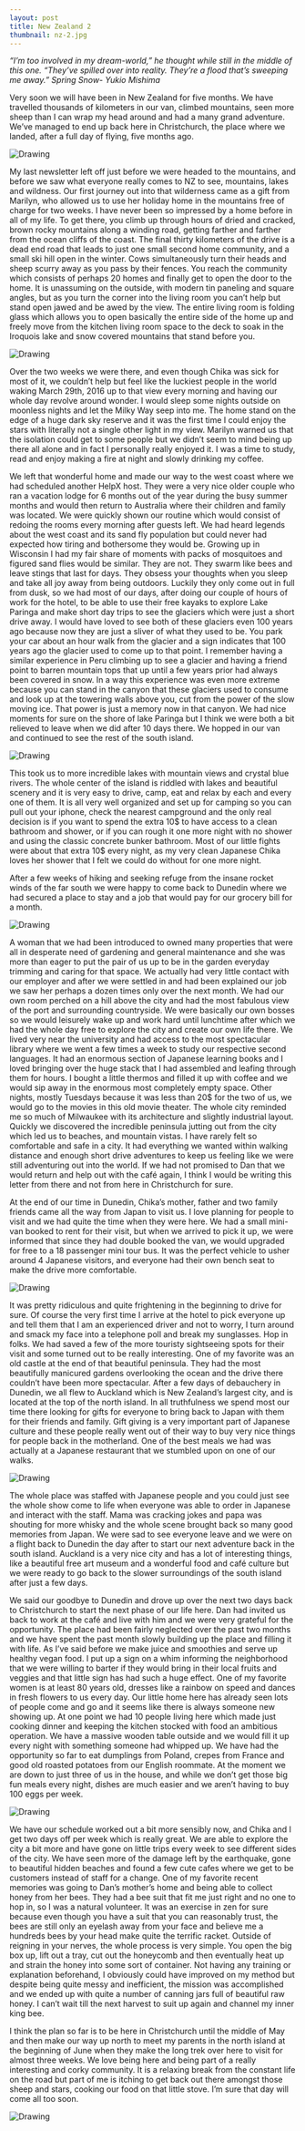 ```yaml
---
layout: post
title: New Zealand 2
thumbnail: nz-2.jpg
---
```


*“I’m too involved in my dream-world,” he thought while still in the middle of this one. “They’ve spilled over into reality. They’re a flood that’s sweeping me away.” Spring Snow- Yukio Mishima*

Very soon we will have been in New Zealand for five months. We have travelled thousands of kilometers in our van, climbed mountains, seen more sheep than I can wrap my head around and had a many grand adventure. We’ve managed to end up back here in Christchurch, the place where we landed, after a full day of flying, five months ago.

<div class="post-image-container"><img class="post-image" src="{{ site.url }}/assets/img/posts/nz-j2/nz-j2-1.JPG" alt="Drawing"></div>

My last newsletter left off just before we were headed to the mountains, and before we saw what everyone really comes to NZ to see, mountains, lakes and wildness. Our first journey out into that wilderness came as a gift from Marilyn, who allowed us to use her holiday home in the mountains free of charge for two weeks. I have never been so impressed by a home before in all of my life. To get there, you climb up through hours of dried and cracked, brown rocky mountains along a winding road, getting farther and farther from the ocean cliffs of the coast. The final thirty kilometers of the drive is a dead end road that leads to just one small second home community, and a small ski hill open in the winter. Cows simultaneously turn their heads and sheep scurry away as you pass by their fences. You reach the community which consists of perhaps 20 homes and finally get to open the door to the home. It is unassuming on the outside, with modern tin paneling and square angles, but as you turn the corner into the living room you can’t help but stand open jawed and be awed by the view. The entire living room is folding glass which allows you to open basically the entire side of the home up and freely move from the kitchen living room space to the deck to soak in the Iroquois lake and snow covered mountains that stand before you.

<div class="post-image-container"><img class="post-image" src="{{ site.url }}/assets/img/posts/nz-j2/nz-j2-2.JPG" alt="Drawing"></div>

Over the two weeks we were there, and even though Chika was sick for most of it, we couldn’t help but feel like the luckiest people in the world waking March 29th, 2016 up to that view every morning and having our whole day revolve around wonder. I would sleep some nights outside on moonless nights and let the Milky Way seep into me. The home stand on the edge of a huge dark sky reserve and it was the first time I could enjoy the stars with literally not a single other light in my view. Marilyn warned us that the isolation could get to some people but we didn’t seem to mind being up there all alone and in fact I personally really enjoyed it. I was a time to study, read and enjoy making a fire at night and slowly drinking my coffee.

We left that wonderful home and made our way to the west coast where we had scheduled another HelpX host. They were a very nice older couple who ran a vacation lodge for 6 months out of the year during the busy summer months and would then return to Australia where their children and family was located. We were quickly shown our routine which would consist of redoing the rooms every morning after guests left. We had heard legends about the west coast and its sand fly population but could never had expected how tiring and bothersome they would be. Growing up in Wisconsin I had my fair share of moments with packs of mosquitoes and figured sand flies would be similar. They are not. They swarm like bees and leave stings that last for days. They obsess your thoughts when you sleep and take all joy away from being outdoors. Luckily they only come out in full from dusk, so we had most of our days, after doing our couple of hours of work for the hotel, to be able to use their free kayaks to explore Lake Paringa and make short day trips to see the glaciers which were just a short drive away. I would have loved to see both of these glaciers even 100 years ago because now they are just a sliver of what they used to be. You park your car about an hour walk from the glacier and a sign indicates that 100 years ago the glacier used to come up to that point. I remember having a similar experience in Peru climbing up to see a glacier and having a friend point to barren mountain tops that up until a few years prior had always been covered in snow. In a way this experience was even more extreme because you can stand in the canyon that these glaciers used to consume and look up at the towering walls above you, cut from the power of the slow moving ice. That power is just a memory now in that canyon. We had nice moments for sure on the shore of lake Paringa but I think we were both a bit relieved to leave when we did after 10 days there. We hopped in our van and continued to see the rest of the south island.

<div class="post-image-container"><img class="post-image" src="{{ site.url }}/assets/img/posts/nz-j2/nz-j2-3.JPG" alt="Drawing"></div>

This took us to more incredible lakes with mountain views and crystal blue rivers. The whole center of the island is riddled with lakes and beautiful scenery and it is very easy to drive, camp, eat and relax by each and every one of them. It is all very well organized and set up for camping so you can pull out your iphone, check the nearest campground and the only real decision is if you want to spend the extra 10$ to have access to a clean bathroom and shower, or if you can rough it one more night with no shower and using the classic concrete bunker bathroom. Most of our little fights were about that extra 10$ every night, as my very clean Japanese Chika loves her shower that I felt we could do without for one more night.

After a few weeks of hiking and seeking refuge from the insane rocket winds of the far south we were happy to come back to Dunedin where we had secured a place to stay and a job that would pay for our grocery bill for a month.

<div class="post-image-container"><img class="post-image" src="{{ site.url }}/assets/img/posts/nz-j2/nz-j2-4.JPG" alt="Drawing"></div>

A woman that we had been introduced to owned many properties that were all in desperate need of gardening and general maintenance and she was more than eager to put the pair of us up to be in the garden everyday trimming and caring for that space. We actually had very little contact with our employer and after we were settled in and had been explained our job we saw her perhaps a dozen times only over the next month. We had our own room perched on a hill above the city and had the most fabulous view of the port and surrounding countryside. We were basically our own bosses so we would leisurely wake up and work hard until lunchtime after which we had the whole day free to explore the city and create our own life there. We lived very near the university and had access to the most spectacular library where we went a few times a week to study our respective second languages. It had an enormous section of Japanese learning books and I loved bringing over the huge stack that I had assembled and leafing through them for hours. I bought a little thermos and filled it up with coffee and we would sip away in the enormous most completely empty space. Other nights, mostly Tuesdays because it was less than 20$ for the two of us, we would go to the movies in this old movie theater. The whole city reminded me so much of Milwaukee with its architecture and slightly industrial layout. Quickly we discovered the incredible peninsula jutting out from the city which led us to beaches, and mountain vistas. I have rarely felt so comfortable and safe in a city. It had everything we wanted within walking distance and enough short drive adventures to keep us feeling like we were still adventuring out into the world. If we had not promised to Dan that we would return and help out with the café again, I think I would be writing this letter from there and not from here in Christchurch for sure.

At the end of our time in Dunedin, Chika’s mother, father and two family friends came all the way from Japan to visit us. I love planning for people to visit and we had quite the time when they were here. We had a small mini-van booked to rent for their visit, but when we arrived to pick it up, we were informed that since they had double booked the van, we would upgraded for free to a 18 passenger mini tour bus. It was the perfect vehicle to usher around 4 Japanese visitors, and everyone had their own bench seat to make the drive more comfortable.

<div class="post-image-container-left"><img class="post-image" src="{{ site.url }}/assets/img/posts/nz-j2/nz-j2-5.JPG" alt="Drawing"></div>

It was pretty ridiculous and quite frightening in the beginning to drive for sure. Of course the very first time I arrive at the hotel to pick everyone up and tell them that I am an experienced driver and not to worry, I turn around and smack my face into a telephone poll and break my sunglasses. Hop in folks. We had saved a few of the more touristy sightseeing spots for their visit and some turned out to be really interesting. One of my favorite was an old castle at the end of that beautiful peninsula. They had the most beautifully manicured gardens overlooking the ocean and the drive there couldn’t have been more spectacular. After a few days of debauchery in Dunedin, we all flew to Auckland which is New Zealand’s largest city, and is located at the top of the north island. In all truthfulness we spend most our time there looking for gifts for everyone to bring back to Japan with them for their friends and family. Gift giving is a very important part of Japanese culture and these people really went out of their way to buy very nice things for people back in the motherland. One of the best meals we had was actually at a Japanese restaurant that we stumbled upon on one of our walks.

<div class="post-image-container-right"><img class="post-image" src="{{ site.url }}/assets/img/posts/nz-j2/nz-j2-6.JPG" alt="Drawing"></div>

The whole place was staffed with Japanese people and you could just see the whole show come to life when everyone was able to order in Japanese and interact with the staff. Mama was cracking jokes and papa was shouting for more whisky and the whole scene brought back so many good memories from Japan. We were sad to see everyone leave and we were on a flight back to Dunedin the day after to start our next adventure back in the south island. Auckland is a very nice city and has a lot of interesting things, like a beautiful free art museum and a wonderful food and café culture but we were ready to go back to the slower surroundings of the south island after just a few days.

We said our goodbye to Dunedin and drove up over the next two days back to Christchurch to start the next phase of our life here. Dan had invited us back to work at the café and live with him and we were very grateful for the opportunity. The place had been fairly neglected over the past two months and we have spent the past month slowly building up the place and filling it with life. As I’ve said before we make juice and smoothies and serve up healthy vegan food. I put up a sign on a whim informing the neighborhood that we were willing to barter if they would bring in their local fruits and veggies and that little sign has had such a huge effect. One of my favorite women is at least 80 years old, dresses like a rainbow on speed and dances in fresh flowers to us every day. Our little home here has already seen lots of people come and go and it seems like there is always someone new showing up. At one point we had 10 people living here which made just cooking dinner and keeping the kitchen stocked with food an ambitious operation. We have a massive wooden table outside and we would fill it up every night with something someone had whipped up. We have had the opportunity so far to eat dumplings from Poland, crepes from France and good old roasted potatoes from our English roommate. At the moment we are down to just three of us in the house, and while we don’t get those big fun meals every night, dishes are much easier and we aren’t having to buy 100 eggs per week.

<div class="post-image-container"><img class="post-image" src="{{ site.url }}/assets/img/posts/nz-j2/nz-j2-7.JPG" alt="Drawing"></div>

We have our schedule worked out a bit more sensibly now, and Chika and I get two days off per week which is really great. We are able to explore the city a bit more and have gone on little trips every week to see different sides of the city. We have seen more of the damage left by the earthquake, gone to beautiful hidden beaches and found a few cute cafes where we get to be customers instead of staff for a change. One of my favorite recent memories was going to Dan’s mother’s home and being able to collect honey from her bees. They had a bee suit that fit me just right and no one to hop in, so I was a natural volunteer. It was an exercise in zen for sure because even though you have a suit that you can reasonably trust, the bees are still only an eyelash away from your face and believe me a hundreds bees by your head make quite the terrific racket. Outside of reigning in your nerves, the whole process is very simple. You open the big box up, lift out a tray, cut out the honeycomb and then eventually heat up and strain the honey into some sort of container. Not having any training or explanation beforehand, I obviously could have improved on my method but despite being quite messy and inefficient, the mission was accomplished and we ended up with quite a number of canning jars full of beautiful raw honey. I can’t wait till the next harvest to suit up again and channel my inner king bee.

I think the plan so far is to be here in Christchurch until the middle of May and then make our way up north to meet my parents in the north island at the beginning of June when they make the long trek over here to visit for almost three weeks. We love being here and being part of a really interesting and corky community. It is a relaxing break from the constant life on the road but part of me is itching to get back out there amongst those sheep and stars, cooking our food on that little stove. I’m sure that day will come all too soon.

<div class="post-image-container"><img class="post-image" src="{{ site.url }}/assets/img/posts/nz-j2/nz-j2-9.JPG" alt="Drawing"></div>
